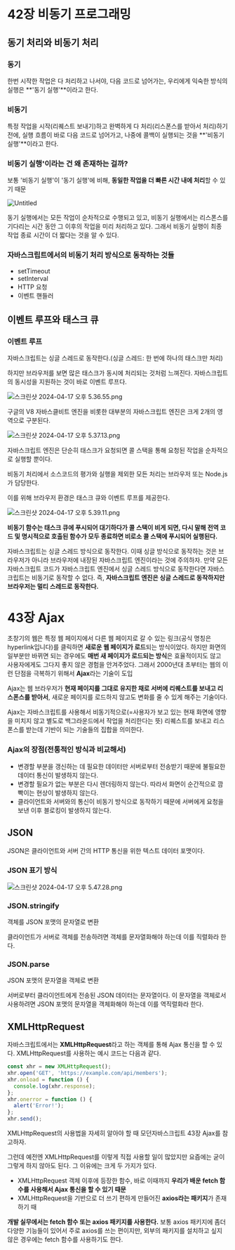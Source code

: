 # 42장 비동기 프로그래밍

## 동기 처리와 비동기 처리

### 동기

한번 시작한 작업은 다 처리하고 나서야, 다음 코드로 넘어가는, 우리에게 익숙한 방식의 실행은 **'동기 실행'**이라고 한다.

### 비동기

특정 작업을 시작(리퀘스트 보내기)하고 완벽하게 다 처리(리스폰스를 받아서 처리)하기 전에, 실행 흐름이 바로 다음 코드로 넘어가고, 나중에 콜백이 실행되는 것을 **'비동기 실행'**이라고 한다.

### 비동기 실행'이라는 건 왜 존재하는 걸까?

보통 '비동기 실행'이 '동기 실행'에 비해, **동일한 작업을 더 빠른 시간 내에 처리**할 수 있기 때문

![Untitled](42%E1%84%8C%E1%85%A1%E1%86%BC%20%E1%84%87%E1%85%B5%E1%84%83%E1%85%A9%E1%86%BC%E1%84%80%E1%85%B5%20%E1%84%91%E1%85%B3%E1%84%85%E1%85%A9%E1%84%80%E1%85%B3%E1%84%85%E1%85%A2%E1%84%86%E1%85%B5%E1%86%BC%208376bf1eaddf44e08d96bfc07e4b1396/Untitled.png)

동기 실행에서는 모든 작업이 순차적으로 수행되고 있고, 비동기 실행에서는 리스폰스를 기다리는 시간 동안 그 이후의 작업을 미리 처리하고 있다. 그래서 비동기 실행이 최종 작업 종료 시간이 더 짧다는 것을 알 수 있다.

### 자바스크립트에서의 비동기 처리 방식으로 동작하는 것들

- setTimeout
- setInterval
- HTTP 요청
- 이벤트 핸들러

## 이벤트 루프와 태스크 큐

### 이벤트 루프

자바스크립트는 싱글 스레드로 동작한다.(싱글 스레드: 한 번에 하나의 태스크만 처리)

하지만 브라우저를 보면 많은 태스크가 동시에 처리되는 것처럼 느껴진다. 자바스크립트의 동시성을 지원하는 것이 바로 이벤트 루프다.

![스크린샷 2024-04-17 오후 5.36.55.png](42%E1%84%8C%E1%85%A1%E1%86%BC%20%E1%84%87%E1%85%B5%E1%84%83%E1%85%A9%E1%86%BC%E1%84%80%E1%85%B5%20%E1%84%91%E1%85%B3%E1%84%85%E1%85%A9%E1%84%80%E1%85%B3%E1%84%85%E1%85%A2%E1%84%86%E1%85%B5%E1%86%BC%208376bf1eaddf44e08d96bfc07e4b1396/%25E1%2584%2589%25E1%2585%25B3%25E1%2584%258F%25E1%2585%25B3%25E1%2584%2585%25E1%2585%25B5%25E1%2586%25AB%25E1%2584%2589%25E1%2585%25A3%25E1%2586%25BA_2024-04-17_%25E1%2584%258B%25E1%2585%25A9%25E1%2584%2592%25E1%2585%25AE_5.36.55.png)

구글의 V8 자바스클비트 엔진을 비롯한 대부분의 자바스크립트 엔진은 크게 2개의 영역으로 구분된다.

![스크린샷 2024-04-17 오후 5.37.13.png](42%E1%84%8C%E1%85%A1%E1%86%BC%20%E1%84%87%E1%85%B5%E1%84%83%E1%85%A9%E1%86%BC%E1%84%80%E1%85%B5%20%E1%84%91%E1%85%B3%E1%84%85%E1%85%A9%E1%84%80%E1%85%B3%E1%84%85%E1%85%A2%E1%84%86%E1%85%B5%E1%86%BC%208376bf1eaddf44e08d96bfc07e4b1396/%25E1%2584%2589%25E1%2585%25B3%25E1%2584%258F%25E1%2585%25B3%25E1%2584%2585%25E1%2585%25B5%25E1%2586%25AB%25E1%2584%2589%25E1%2585%25A3%25E1%2586%25BA_2024-04-17_%25E1%2584%258B%25E1%2585%25A9%25E1%2584%2592%25E1%2585%25AE_5.37.13.png)

자바스크립트 엔진은 단순히 태스크가 요청되면 콜 스택을 통해 요청된 작업을 순차적으로 실행할 뿐이다. 

비동기 처리에서 소스코드의 평가와 실행을 제외한 모든 처리는 브라우저 또는 Node.js가 담당한다.

이를 위해 브라우저 환경은 태스크 큐와 이벤트 루프를 제공한다.

![스크린샷 2024-04-17 오후 5.39.11.png](42%E1%84%8C%E1%85%A1%E1%86%BC%20%E1%84%87%E1%85%B5%E1%84%83%E1%85%A9%E1%86%BC%E1%84%80%E1%85%B5%20%E1%84%91%E1%85%B3%E1%84%85%E1%85%A9%E1%84%80%E1%85%B3%E1%84%85%E1%85%A2%E1%84%86%E1%85%B5%E1%86%BC%208376bf1eaddf44e08d96bfc07e4b1396/%25E1%2584%2589%25E1%2585%25B3%25E1%2584%258F%25E1%2585%25B3%25E1%2584%2585%25E1%2585%25B5%25E1%2586%25AB%25E1%2584%2589%25E1%2585%25A3%25E1%2586%25BA_2024-04-17_%25E1%2584%258B%25E1%2585%25A9%25E1%2584%2592%25E1%2585%25AE_5.39.11.png)

**비동기 함수는 태스크 큐에 푸시되어 대기하다가 콜 스택이 비게 되면, 다시 말해 전역 코드 및 명시적으로 호출된 함수가 모두 종료하면 비로소 콜 스택에 푸시되어 실행된다.**

자바스크립트는 싱글 스레드 방식으로 동작한다. 이때 싱글 방식으로  동작하는 것은 브라우저가 아니라 브라우저에 내장된 자바스크립트 엔진이라는 것에 주의하자. 만약 모든 자바스크립트 코드가 자바스크립트 엔진에서 싱글 스레드 방식으로 동작한다면 자바스크립트는 비동기로 동작할 수 없다. 즉, **자바스크립트 엔진은 싱글 스레드로 동작하지만 브라우저는 멀티 스레드로 동작한다.**

# 43장 Ajax

초창기의 웹은 특정 웹 페이지에서 다른 웹 페이지로 갈 수 있는 링크(공식 명칭은 hyperlink입니다)를 클릭하면 **새로운 웹 페이지가 로드**되는 방식이었다. 하지만 화면의 일부분만 바뀌면 되는 경우에도 **매번 새 페이지가 로드되는 방식**은 효율적이지도 않고 사용자에게도 그다지 좋지 않은 경험을 안겨주었다. 그래서 2000년대 초부터는 웹의 이런 단점을 극복하기 위해서 **Ajax**라는 기술이 도입

Ajax는 웹 브라우저가 **현재 페이지를 그대로 유지한 채로 서버에 리퀘스트를 보내고 리스폰스를 받아서**, 새로운 페이지를 로드하지 않고도 변화를 줄 수 있게 해주는 기술이다.

Ajax는 자바스크립트를 사용해서 비동기적으로(=사용자가 보고 있는 현재 화면에 영향을 미치지 않고 별도로 백그라운드에서 작업을 처리한다는 뜻) 리퀘스트를 보내고 리스폰스를 받는데 기반이 되는 기술들의 집합을 의미한다. 

### Ajax의 장점(전통적인 방식과 비교해서)

- 변경할 부분을 갱신하는 데 필요한 데이터만 서버로부터 전송받기 때문에 불필요한 데이터 통신이 발생하지 않는다.
- 변경할 필요가 없는 부분은 다시 렌더링하지 않는다. 따라서 화면이 순간적으로 깜빡이는 현상이 발생하지 않는다.
- 클라이언트와 서버와의 통신이 비동기 방식으로 동작하기 때문에 서버에게 요청을 보낸 이후 블로킹이 발생하지 않는다.

## JSON

JSON은 클라이언트와 서버 간의 HTTP 통신을 위한 텍스트 데이터 포맷이다.

### JSON 표기 방식

![스크린샷 2024-04-17 오후 5.47.28.png](42%E1%84%8C%E1%85%A1%E1%86%BC%20%E1%84%87%E1%85%B5%E1%84%83%E1%85%A9%E1%86%BC%E1%84%80%E1%85%B5%20%E1%84%91%E1%85%B3%E1%84%85%E1%85%A9%E1%84%80%E1%85%B3%E1%84%85%E1%85%A2%E1%84%86%E1%85%B5%E1%86%BC%208376bf1eaddf44e08d96bfc07e4b1396/%25E1%2584%2589%25E1%2585%25B3%25E1%2584%258F%25E1%2585%25B3%25E1%2584%2585%25E1%2585%25B5%25E1%2586%25AB%25E1%2584%2589%25E1%2585%25A3%25E1%2586%25BA_2024-04-17_%25E1%2584%258B%25E1%2585%25A9%25E1%2584%2592%25E1%2585%25AE_5.47.28.png)

### JSON.stringify

객체를 JSON 포맷의 문자열로 변환

클라이언트가 서버로 객체를 전송하려면 객체를 문자열화해야 하는데 이를 직렬화라 한다.

### JSON.parse

JSON 포맷의 문자열을 객체로 변환

서버로부터 클라이언트에게 전송된 JSON 데이터는 문자열이다. 이 문자열을 객체로서 사용하려면 JSON 포맷의 문자열을 객체화해야 하는데 이를 역직렬화라 한다.

## XMLHttpRequest

자바스크립트에서는 **XMLHttpRequest**라고 하는 객체를 통해 Ajax 통신을 할 수 있다. XMLHttpRequest를 사용하는 예시 코드는 다음과 같다.

```jsx
const xhr = new XMLHttpRequest();
xhr.open('GET', 'https://example.com/api/members');
xhr.onload = function () {
  console.log(xhr.response);
};
xhr.onerror = function () {
  alert('Error!');
};
xhr.send();
```

XMLHttpRequest의 사용법을 자세히 알아야 할 때 모던자바스크립트 43장 Ajax를 참고하자.

그런데 예전엔 XMLHttpRequest를 이렇게 직접 사용할 일이 많았지만 요즘에는 굳이 그렇게 하지 않아도 된다. 그 이유에는 크게 두 가지가 있다.

- XMLHttpRequest 객체 이후에 등장한 함수, 바로 이때까지 **우리가 배운 fetch 함수를 사용해서 Ajax 통신을 할 수 있기 때문**
- XMLHttpRequest을 기반으로 더 쓰기 편하게 만들어진 **axios라는 패키지**가 존재하기 때

**개발 실무에서는 fetch 함수 또는 axios 패키지를 사용한다.** 보통 axios 패키지에 좀더 다양한 기능들이 있어서 주로 axios를 쓰는 편이지만, 외부의 패키지를 설치하고 싶지 않은 경우에는 fetch 함수를 사용하기도 한다.
